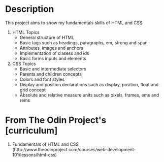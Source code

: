 <h1> Description</h1>
<p> This project aims to show my fundamentals skills of HTML and CSS</p>

<ol>
	<li>HTML Topics
		<ul>
			<li> General structure of HTML</li>
			<li> Basic tags such as headings, paragraphs, em, strong and span</li>
			<li>Attributes, images and anchors</li>
			<li> Implementation of clasess and ids</li>
			<li> Basic forms inputs and elements</li>
		</ul>
	</li>	
	<li>CSS Topics
		<ul>
			<li> Basic and intermediate selectors</li>
			<li> Parents and children concepts</li>
			<li> Colors and font styles</li>
			<li> Display and position declarations such as display, position, float and grid concept</li>
			<li> Absolute and relative measure units such as pixels, frames, ems and rems</li>
		</ul>	
	</li>	
</ol>		

<h1>From The Odin Project's [curriculum]</h1>
<ol>
<li> Fundamentals of HTML and CSS (http://www.theodinproject.com/courses/web-development-101/lessons/html-css)</li>
</ol>
